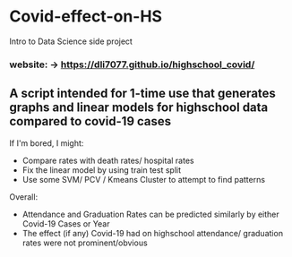 # Covid-effect-on-HS
Intro to Data Science side project

### website: -> https://dli7077.github.io/highschool_covid/

## A script intended for 1-time use that generates graphs and linear models for highschool data compared to covid-19 cases

If I'm bored, I might:
- Compare rates with death rates/ hospital rates
- Fix the linear model by using train test split
- Use some SVM/ PCV / Kmeans Cluster to attempt to find patterns

Overall:
- Attendance and Graduation Rates can be predicted similarly by either Covid-19 Cases or Year
- The effect (if any) Covid-19 had on highschool attendance/ graduation rates were not prominent/obvious 

